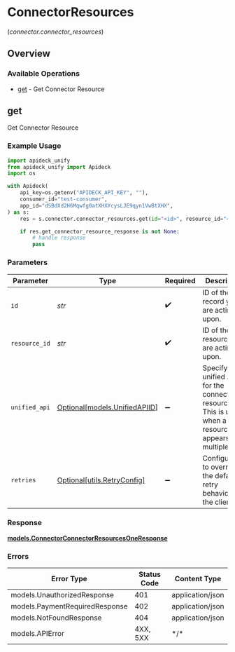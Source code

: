 # ConnectorResources
(*connector.connector_resources*)

## Overview

### Available Operations

* [get](#get) - Get Connector Resource

## get

Get Connector Resource

### Example Usage

```python
import apideck_unify
from apideck_unify import Apideck
import os

with Apideck(
    api_key=os.getenv("APIDECK_API_KEY", ""),
    consumer_id="test-consumer",
    app_id="dSBdXd2H6Mqwfg0atXHXYcysLJE9qyn1VwBtXHX",
) as s:
    res = s.connector.connector_resources.get(id="<id>", resource_id="<id>", unified_api=apideck_unify.UnifiedAPIID.CRM)

    if res.get_connector_resource_response is not None:
        # handle response
        pass

```

### Parameters

| Parameter                                                                                               | Type                                                                                                    | Required                                                                                                | Description                                                                                             | Example                                                                                                 |
| ------------------------------------------------------------------------------------------------------- | ------------------------------------------------------------------------------------------------------- | ------------------------------------------------------------------------------------------------------- | ------------------------------------------------------------------------------------------------------- | ------------------------------------------------------------------------------------------------------- |
| `id`                                                                                                    | *str*                                                                                                   | :heavy_check_mark:                                                                                      | ID of the record you are acting upon.                                                                   |                                                                                                         |
| `resource_id`                                                                                           | *str*                                                                                                   | :heavy_check_mark:                                                                                      | ID of the resource you are acting upon.                                                                 |                                                                                                         |
| `unified_api`                                                                                           | [Optional[models.UnifiedAPIID]](../../models/unifiedapiid.md)                                           | :heavy_minus_sign:                                                                                      | Specify unified API for the connector resource. This is useful when a resource appears in multiple APIs | crm                                                                                                     |
| `retries`                                                                                               | [Optional[utils.RetryConfig]](../../models/utils/retryconfig.md)                                        | :heavy_minus_sign:                                                                                      | Configuration to override the default retry behavior of the client.                                     |                                                                                                         |

### Response

**[models.ConnectorConnectorResourcesOneResponse](../../models/connectorconnectorresourcesoneresponse.md)**

### Errors

| Error Type                     | Status Code                    | Content Type                   |
| ------------------------------ | ------------------------------ | ------------------------------ |
| models.UnauthorizedResponse    | 401                            | application/json               |
| models.PaymentRequiredResponse | 402                            | application/json               |
| models.NotFoundResponse        | 404                            | application/json               |
| models.APIError                | 4XX, 5XX                       | \*/\*                          |